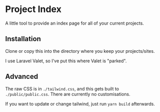 # Project Index

A little tool to provide an index page for all of your current projects.

## Installation

Clone or copy this into the directory where you keep your projects/sites.

I use Laravel Valet, so I've put this where Valet is "parked".

## Advanced

The raw CSS is in `./tailwind.css`, and this gets built to `./public/public.css`. There are currently no customisations.

If you want to update or change tailwind, just run `yarn build` afterwards.

